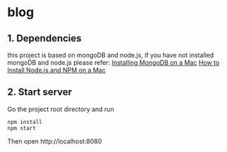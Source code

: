 # blog

## 1. Dependencies
this project is based on mongoDB and node.js, if you have not installed mongoDB and node.js please refer:
[Installing MongoDB on a Mac](https://treehouse.github.io/installation-guides/mac/mongo-mac.html)
[How to Install Node.js and NPM on a Mac](http://blog.teamtreehouse.com/install-node-js-npm-mac)

## 2. Start server

Go the project root directory and run

```
npm install
npm start
```

Then open http://localhost:8080
